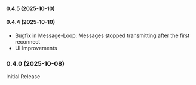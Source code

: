 #### 0.4.5 (2025-10-10)

#### 0.4.4 (2025-10-10)

- Bugfix in Message-Loop: Messages stopped transmitting after the first reconnect
- UI Improvements

### 0.4.0 (2025-10-08)
Initial Release